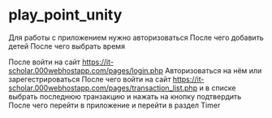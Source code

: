 # play_point_unity
Для работы с приложением нужно авторизоваться
После чего добавить детей
После чего выбрать время

После войти на сайт
https://it-scholar.000webhostapp.com/pages/login.php
Авторизоваться на нём или зарегестрироваться
После чего войти на сайт
https://it-scholar.000webhostapp.com/pages/transaction_list.php
и в списке выбрать  последнюю транзакцию и нажать на кнопку подтвердить
После чего перейти в приложение и перейти в раздел Timer



